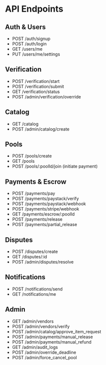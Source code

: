 # API Endpoints

## Auth & Users
- POST /auth/signup
- POST /auth/login
- GET /users/me
- PUT /users/me/settings

## Verification
- POST /verification/start
- POST /verification/submit
- GET /verification/status
- POST /admin/verification/override

## Catalog
- GET /catalog
- POST /admin/catalog/create

## Pools
- POST /pools/create
- GET /pools
- POST /pools/:poolId/join (initiate payment)

## Payments & Escrow
- POST /payments/pay
- POST /payments/paystack/verify
- POST /payments/paystack/webhook
- POST /payments/stripe/webhook
- GET /payments/escrow/:poolId
- POST /payments/release
- POST /payments/partial_release

## Disputes
- POST /disputes/create
- GET /disputes/:id
- POST /admin/disputes/resolve

## Notifications
- POST /notifications/send
- GET /notifications/me

## Admin
- GET /admin/vendors
- POST /admin/vendors/verify
- POST /admin/catalog/approve_item_request
- POST /admin/payments/manual_release
- POST /admin/payments/manual_refund
- GET /admin/audit_logs
- POST /admin/override_deadline
- POST /admin/force_cancel_pool
